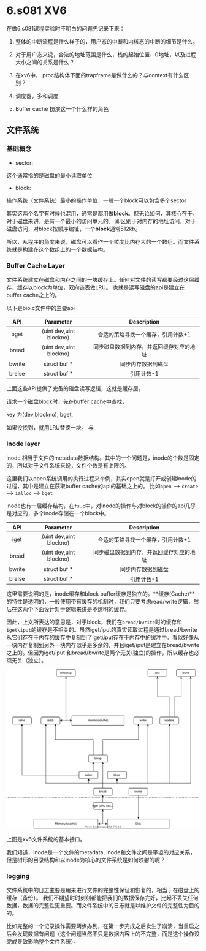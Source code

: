 # 6.s081 XV6

在做6.s081课程实验时不明白的问题先记录下来：


1. 整体的中断流程是什么样子的，用户态的中断和内核态的中断的细节是什么。

2. 对于用户态来说，合法的地址范围是什么，栈的起始位置、0地址，以及进程大小之间的关系是什么？

3. 在xv6中， proc结构体下面的trapframe是做什么的？与context有什么区别？

4. 调度器，多和调度

5. Buffer cache 扮演这一个什么样的角色



## 文件系统

### 基础概念

- sector: 

这个通常指的是磁盘的最小读取单位

- block:

操作系统（文件系统）最小的操作单位，一般一个block可以包含多个sector

其实这两个名字有时候也混用，通常是都用做**block**。但无论如何，其核心在于，对于磁盘来讲，是有一个最小的访问单元的。
即区别于对内存的地址访问，对于磁盘访问，对block按顺序编址，一个**block**通常512kb。

所以，从程序的角度来说，磁盘可以看作一个粒度比内存大的一个数组。而文件系统就是构建在这个数组上的一个数据结构。

### Buffer Cache Layer

文件系统建立在磁盘和内存之间的一块缓存上。任何对文件的读写都要经过这层缓存，缓存以block为单位，双向链表做LRU。
也就是读写磁盘的api是建立在buffer cache之上的。

以下是bio.c文件中的主要api

|API|Parameter|Description|
|:----:|:----:|:----:|
|bget|(uint dev,uint blockno)|合适的策略寻找一个缓存，引用计数+1|
|bread|(uint dev,uint blockno)|同步磁盘数据到内存，并返回缓存对应的地址|
|bwrite|struct buf *|同步内存数据到磁盘|
|brelse|struct buf *|引用计数-1|

上面这些API提供了完备的磁盘读写逻辑，这就是缓存层。

请求一个磁盘block时，先在buffer cache中查找，

key 为(dev,blockno), bget,

如果没找到，就用LRU替换一块。
与
### Inode layer

inode 相当于文件的metadata数据结构。其中的一个问题是，inode的个数是固定的，所以对于文件系统来说，文件个数是有上限的。

这里我们以open系统调用的执行过程来举例，其实open就是打开或创建inode的过程，其中是建立在获取buffer cache的api的基础之上的。
比如```open``` --> ```create``` --> ```ialloc``` --> ```bget``` 

inode也有一层缓存结构，在```fs.c```中，对inode的操作与对block的操作的api几乎是对应的，多个inode存储在一个block中。

|API|Parameter|Description|
|:----:|:----:|:----:|
|iget|(uint dev,uint blockno)|合适的策略寻找一个缓存，引用计数+1|
|bread|(uint dev,uint blockno)|同步磁盘数据到内存，并返回缓存对应的地址|
|bwrite|struct buf *|同步内存数据到磁盘|
|brelse|struct buf *|引用计数-1|

这里需要说明的是，inode缓存和block buffer缓存是独立的。**缓存(Cache)**的特性是透明的，一般使用带有缓存的机制时，我们只要考虑read/write逻辑，然后在这两个下面设计对于逻辑来讲是不透明的缓存。

因此，上文所表达的意思是，对于block，我们在```bread/bwrite```时的缓存和```iget\iput```的缓存是不相关的。虽然iget/iput的真实读取过程是通过bread/bwrite从它们存在于内存的缓存中复制到了iget\iput存在于内存中的缓冲中。看似好像从一块内存复制到另外一块内存似乎是多余的，并且iget/iput是建立在bread/bwrite之上的。但因为iget/iput 和bread/bwrite是两个无关(独立)的操作，所以缓存也必须无关（独立）。


![fs](res/fs.drawio.svg)

上图是xv6文件系统的基本接口。

我们知道，inode是一个文件的metadata, inode和文件之间是平坦的对应关系，但是树形的目录结构和以inode为核心的文件系统是如何映射的呢？



### logging 

文件系统中的日志主要是用来进行文件的完整性保证和恢复的，相当于在磁盘上的缓存（备份）。
我们不期望时时刻刻都能把我们的数据保存完好，比起不丢失任何数据，数据的完整性更重要。而文件系统中的日志就是以维护文件的完整性为目的的。

比如完整的一个记录操作需要两步办到，在第一步完成之后发生了崩溃，当重启之后会发现数据有问题（这个问题当然不只是数据内容上的不完整，而是这个操作没完成导致影响整个文件系统）。
